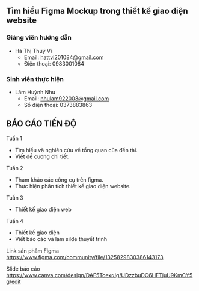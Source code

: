## Tìm hiểu Figma Mockup trong thiết kế giao diện website ##
### Giảng viên hướng dẫn ###
- Hà Thị Thuý Vi
  - Email: hattvi201084@gmail.com
  - Điện thoại: 0983001084
### Sinh viên thực hiện ###
- Lâm Huỳnh Như
  - Email: nhulam922003@gmail.com
  - Số điện thoại: 0373883863
## BÁO CÁO TIẾN ĐỘ ##
Tuần 1
- Tìm hiểu và nghiên cứu về tổng quan của đền tài.
- Viết đề cương chi tiết.

Tuần 2
- Tham khảo các công cụ trên figma.
- Thực hiện phân tích thiết kế giao diện website.

Tuần 3
- Thiết kế giao diện web
  
Tuần 4
- Thiết kế giao diện 
- Viết báo cáo và làm silde thuyết trình
  
Link sản phẩm Figma
https://www.figma.com/community/file/1325829830386143173

Slide báo cáo
https://www.canva.com/design/DAF5ToexrJg/UDzzbuDC6HFTjuU9KmCY5g/edit
